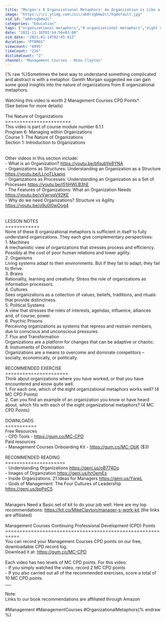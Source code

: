 ```yaml
---
title: "Morgan's 8 Organizational Metaphors: An Organization is Like a..."
image: "https:\/\/i.ytimg.com\/vi\/a60rsgbmw2c\/hqdefault.jpg"
vid_id: "a60rsgbmw2c"
categories: "Education"
tags: ["organizational metaphors","8 organizational metaphors","eight organizational metaphors"]
date: "2021-11-18T01:54:50+03:00"
vid_date: "2021-01-14T02:45:01Z"
duration: "PT8M6S"
viewcount: "6095"
likeCount: "216"
dislikeCount: "2"
channel: "Management Courses - Mike Clayton"
---
```

{% raw %}Sometimes the best way to understand something complicated and abstract is with a metaphor. Gareth Morgan suggested we can gain some good insights into the nature of organizations from 8 organizational metaphors. <br /><br />Watching this video is worth 2 Management Courses CPD Points*.<br />(See below for more details)<br /><br />The Nature of Organizations<br />=======================<br />This video is part of course module number 6.1.1<br /> Program 6: Managing within Organizations<br /> Course 1: The Nature of Organizations<br /> Section 1: Introduction to Organizations<br /><br /><br />Other videos in this section include:<br />- What is an Organization? <a rel="nofollow" target="blank" href="https://youtu.be/bfqubYe8YNA">https://youtu.be/bfqubYe8YNA</a><br />- Organizations as Structures: Understanding an Organization as a Structure <a rel="nofollow" target="blank" href="https://youtu.be/LLnoTLkapjo">https://youtu.be/LLnoTLkapjo</a><br />- Organizations as Processes: Understanding an Organization as a Set of Processes <a rel="nofollow" target="blank" href="https://youtu.be/i51iHWLB3hE">https://youtu.be/i51iHWLB3hE</a><br />- The Features of Organizations: What an Organization Needs <a rel="nofollow" target="blank" href="https://youtu.be/vVwryqV92KE">https://youtu.be/vVwryqV92KE</a><br />- Why do we need Organizations? Structure vs Agility <a rel="nofollow" target="blank" href="https://youtu.be/o9u0i0wOog4">https://youtu.be/o9u0i0wOog4</a><br /><br /><br />LESSON NOTES<br />============<br />None of these 8 organizational metaphors is sufficient in itself to fully understand organizations. They each give complementary perspectives:<br />1. Machines<br />A mechanistic view of organizations that stresses process and efficiency. Possibly at the cost of poor human relations and lower agility.<br />2. Organisms<br />Living systems adapt to their environments. But if they fail to adapt, they fail to thrive.<br />3. Brains<br />Rationality, learning and creativity. Stress the role of organizations as information processors.<br />4. Cultures<br />Sees organizations as a collection of values, beliefs, traditions, and rituals that provide distinctness.<br />5. Political Systems<br />A view that stresses the roles of interests, agendas, influence, alliances and, of course, power. <br />6. Psychic Prisons<br />Perceiving organizations as systems that repress and restrain members, due to conscious and unconscious pressures.<br />7. Flux and Transformation<br />Organizations are a platform for changes that can be adaptive or chaotic.<br />8. Instruments of Domination<br />Organizations are a means to overcome and dominate competitors – socially, economically, or politically. <br /><br />RECOMMENDED EXERCISE<br />======================<br />Think about organizations where you have worked, or that you have encountered and know quite well. <br />1. For each one, which of the eight organizational metaphors works well? (4 MC CPD Points)<br />2. Can you find an example of an organization you know or have heard about, which fits with each of the eight organizational metaphors? (4 MC CPD Points)<br /><br />DOWNLOADS<br />===========<br />Free Resources <br /> - CPD Tools - <a rel="nofollow" target="blank" href="https://gum.co/MC-CPD">https://gum.co/MC-CPD</a><br />Paid resources<br /> - Management Courses Onboarding Kit - <a rel="nofollow" target="blank" href="https://gum.co/MC-ObK">https://gum.co/MC-ObK</a> ($3)<br /><br />RECOMMENDED READING<br />=====================<br />- Understanding Organizations <a rel="nofollow" target="blank" href="https://geni.us/oB774Do">https://geni.us/oB774Do</a><br />- Images of Organization <a rel="nofollow" target="blank" href="https://geni.us/hrOemEs">https://geni.us/hrOemEs</a><br />- Inside Organizations: 21 Ideas for Managers <a rel="nofollow" target="blank" href="https://geni.us/YwwL">https://geni.us/YwwL</a><br />- Gods of Management: The Four Cultures of Leadership <a rel="nofollow" target="blank" href="https://geni.us/bpPeC5">https://geni.us/bpPeC5</a><br /><br /><br />Managers Need a Basic set of kit to do your job well. Here are my top recommendations: <a rel="nofollow" target="blank" href="https://kit.co/MikeClayton/manager-s-work-kit">https://kit.co/MikeClayton/manager-s-work-kit</a> (the links are affiliated)<br /><br />Management Courses Continuing Professional Development (CPD) Points<br />===========================================================<br />You can record your Management Courses CPD points on our free, downloadable CPD record log.<br />Download it at: <a rel="nofollow" target="blank" href="https://gum.co/MC-CPD">https://gum.co/MC-CPD</a><br /><br />Each video has two levels of MC CPD points. For this video:<br />- If you simply watched the video, record 2 MC CPD points<br />- If you also carried out all of the recommended exercises, score a total of 10 MC CPD points<br />___<br /><br />Note:<br />Links to our book recommendations are affiliated through Amazon<br /><br />#Management #ManagementCourses #OrganizationalMetaphors{% endraw %}
